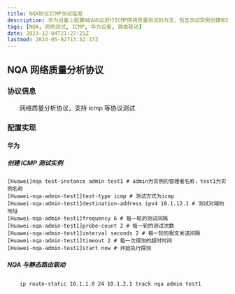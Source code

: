 ```yaml
---
title: NQA协议ICMP测试指南
description: 华为设备上配置NQA协议进行ICMP网络质量测试的方法，包含测试实例创建和静态路由联动配置
tags: [NQA, 网络测试, ICMP, 华为设备, 路由联动]
date: 2023-12-04T21:27:21Z
lastmod: 2024-05-02T13:52:37Z
---
```

## NQA 网络质量分析协议

### 协议信息

　　网络质量分析协议，支持 icmp 等协议测试

### 配置实现

#### 华为

##### 创建 ICMP 测试实例

```vim
[Huawei]nqa test-instance admin test1 # admin为实例的管理者名称，test1为实例名称
[Huawei-nqa-admin-test1]test-type icmp # 测试方式为icmp
[Huawei-nqa-admin-test1]destination-address ipv4 10.1.12.1 # 测试对端的地址
[Huawei-nqa-admin-test1]frequency 6 # 每一轮的测试间隔
[Huawei-nqa-admin-test1]probe-count 2 # 每一轮的测试次数
[Huawei-nqa-admin-test1]interval seconds 2 # 每一轮的报文发送间隔
[Huawei-nqa-admin-test1]timeout 2 # 每一次探测的超时时间
[Huawei-nqa-admin-test1]start now # 开始执行探测
```

##### <span id="20231204221236-nu1g1w7" style="display: none;"></span>NQA 与静态路由联动

　　​`ip route-static 10.1.1.0 24 10.1.2.1 track nqa admin test1`​​

　　‍
